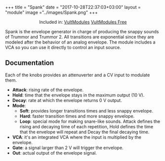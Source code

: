 +++
title = "Spank"
date = "2017-10-28T22:37:03+03:00"
layout = "module"
image ="../images/Spank.png"
+++

<center>Included in: <a href="/premium/" class="btn btn-primary" role="button">VultModules</a> <a href="/free/" class="btn btn-primary" role="button">VultModules Free</a> </center>


Spank is the envelope generator in charge of producing the snappy sounds of Trummor and Trummor 2. All transitions are exponential since they are modeled after the behavior of an analog envelope. The module includes a VCA so you can use it directly to control an input source.

## Documentation

Each of the knobs provides an attenuverter and a CV input to modulate them.

- **Attack**: rising rate of the envelope.
- **Hold**: time that the envelope stays in the maximum output (10 V).
- **Decay**: rate at which the envelope returns 0 V output.
- **Mode**:
   - **Soft**: provides longer transitions times and less snappy envelope.
   - **Hard**: faster transition times and more snappy envelope.
   - **Loop**: special mode for making snare-like sounds. Attack defines the rising and decaying time of each repetition, Hold defines the time that the envelope will repeat and Decay the final decaying time.
- **VCA**: it's an integrated VCA where the input is multiplied by the envelope.
- **Gate**: a signal larger than 2 V will trigger the envelope.
- **Out**: actual output of the envelope signal.



